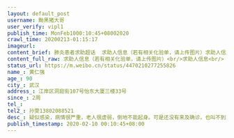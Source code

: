 ```yaml
---
layout: default_post
username: 黝黑猪大哥
user_verify: vipl1
publish_time: MonFeb1000:10:45+08002020
crawl_time: 20200213-01:15:17
imageurl: 
content_brief: 肺炎患者求助超话  求助人信息（若有相关化验单，请上传图片）求助人信息【姓名】黄仁强 【年龄】90【所在城市】武汉【所在小区、社区】江岸区洞庭街107号怡东大厦三楼33号【患病时间】2周【联系人】黄锴 13971163713【其他紧急联系人】孙雯 13802088521【病情描述】疑似感染，病情很严重 ...全文
content_full_raw: 求助人信息（若有相关化验单，请上传图片）<br/>求助人信息<br/>【姓名】黄仁强<br/>【年龄】90<br/>【所在城市】武汉<br/>【所在小区、社区】江岸区洞庭街107号怡东大厦三楼33号<br/>【患病时间】2周<br/>【联系人】黄锴13971163713<br/>【其他紧急联系人】孙雯13802088521<br/>【病情描述】疑似感染，病情很严重，老人很虚弱，倒地不能起身。可是还没有来及确诊，也叫不到120。
status_url: https://m.weibo.cn/status/4470210277255826
name_: 黄仁强
age_: 90
city_: 武汉
address_: 江岸区洞庭街107号怡东大厦三楼33号
since_: 2周
tel_: 
tel2_: 孙雯13802088521
desc_: 疑似感染，病情很严重，老人很虚弱，倒地不能起身。可是还没有来及确诊，也叫不到120。
publish_timestamp: 2020-02-10 00:10:45+08:00
---
```

